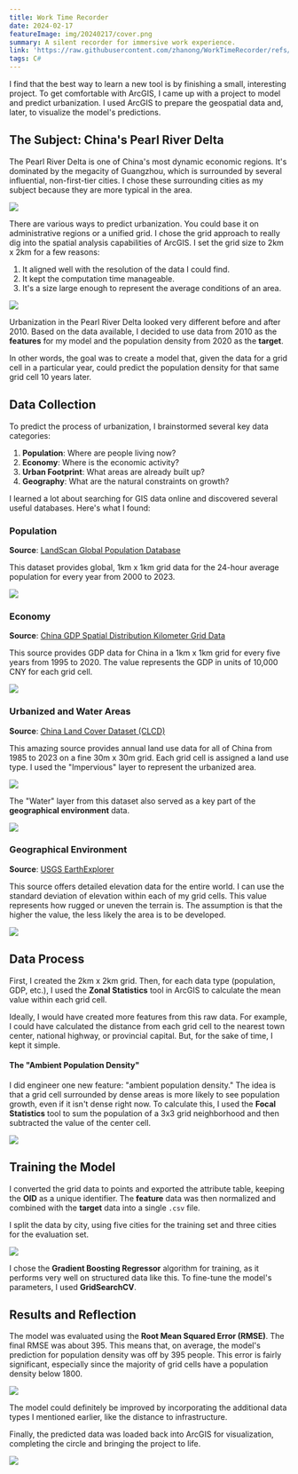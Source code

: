 ```yaml
---
title: Work Time Recorder
date: 2024-02-17
featureImage: img/20240217/cover.png
summary: A silent recorder for immersive work experience.
link: 'https://raw.githubusercontent.com/zhanong/WorkTimeRecorder/refs/heads/main/README.md'
tags: C#
---
```

I find that the best way to learn a new tool is by finishing a small, interesting project. To get comfortable with ArcGIS, I came up with a project to model and predict urbanization. I used ArcGIS to prepare the geospatial data and, later, to visualize the model's predictions.

## The Subject: China's Pearl River Delta
The Pearl River Delta is one of China's most dynamic economic regions. It's dominated by the megacity of Guangzhou, which is surrounded by several influential, non-first-tier cities. I chose these surrounding cities as my subject because they are more typical in the area.

![](img/20250419_subject.png)

There are various ways to predict urbanization. You could base it on administrative regions or a unified grid. I chose the grid approach to really dig into the spatial analysis capabilities of ArcGIS. I set the grid size to 2km x 2km for a few reasons:
1. It aligned well with the resolution of the data I could find.
2. It kept the computation time manageable.
3. It's a size large enough to represent the average conditions of an area.

![](img/20250419_grid.png)

Urbanization in the Pearl River Delta looked very different before and after 2010. Based on the data available, I decided to use data from 2010 as the **features** for my model and the population density from 2020 as the **target**.

In other words, the goal was to create a model that, given the data for a grid cell in a particular year, could predict the population density for that same grid cell 10 years later.

## Data Collection
To predict the process of urbanization, I brainstormed several key data categories:
1. **Population**: Where are people living now?
2. **Economy**: Where is the economic activity?
3. **Urban Footprint**: What areas are already built up?
4. **Geography**: What are the natural constraints on growth?

I learned a lot about searching for GIS data online and discovered several useful databases. Here's what I found:
### Population
**Source**: [LandScan Global Population Database](https://landscan.ornl.gov/)

This dataset provides global, 1km x 1km grid data for the 24-hour average population for every year from 2000 to 2023.

![](img/20250419_population.png)

### Economy
**Source**: [China GDP Spatial Distribution Kilometer Grid Data](https://www.resdc.cn/DOI/DOI.aspx?DOIID=33)

This source provides GDP data for China in a 1km x 1km grid for every five years from 1995 to 2020. The value represents the GDP in units of 10,000 CNY for each grid cell.

![](img/20250419_GDP.png)

### Urbanized and Water Areas

**Source**: [China Land Cover Dataset (CLCD)](https://zenodo.org/records/12779975)

This amazing source provides annual land use data for all of China from 1985 to 2023 on a fine 30m x 30m grid. Each grid cell is assigned a land use type. I used the "Impervious" layer to represent the urbanized area.

![](img/20250419_impervious.png)

The "Water" layer from this dataset also served as a key part of the **geographical environment** data.

![](img/20250419_water.png)

### Geographical Environment

**Source**: [USGS EarthExplorer](https://www.usgs.gov/tools/earthexplorer)

This source offers detailed elevation data for the entire world. I can use the standard deviation of elevation within each of my grid cells. This value represents how rugged or uneven the terrain is. The assumption is that the higher the value, the less likely the area is to be developed.

![](img/20250419_gratitude.png)

## Data Process

First, I created the 2km x 2km grid. Then, for each data type (population, GDP, etc.), I used the **Zonal Statistics** tool in ArcGIS to calculate the mean value within each grid cell.

Ideally, I would have created more features from this raw data. For example, I could have calculated the distance from each grid cell to the nearest town center, national highway, or provincial capital. But, for the sake of time, I kept it simple.

#### The "Ambient Population Density"
I did engineer one new feature: "ambient population density." The idea is that a grid cell surrounded by dense areas is more likely to see population growth, even if it isn't dense right now. To calculate this, I used the **Focal Statistics** tool to sum the population of a 3x3 grid neighborhood and then subtracted the value of the center cell.

![](img/20250419_ambient.png)

## Training the Model

I converted the grid data to points and exported the attribute table, keeping the **OID** as a unique identifier. The **feature** data was then normalized and combined with the **target** data into a single `.csv` file.

I split the data by city, using five cities for the training set and three cities for the evaluation set.

![](img/20250419_trainEva.png)

I chose the **Gradient Boosting Regressor** algorithm for training, as it performs very well on structured data like this. To fine-tune the model's parameters, I used **GridSearchCV**.

## Results and Reflection

The model was evaluated using the **Root Mean Squared Error (RMSE)**. The final RMSE was about 395. This means that, on average, the model's prediction for population density was off by 395 people. This error is fairly significant, especially since the majority of grid cells have a population density below 1800.

![](img/20250419_numberOfValue.png)

The model could definitely be improved by incorporating the additional data types I mentioned earlier, like the distance to infrastructure.

Finally, the predicted data was loaded back into ArcGIS for visualization, completing the circle and bringing the project to life.

![](img/20250419_result.png)






